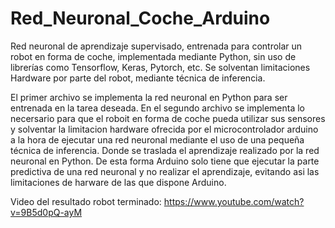 # Red_Neuronal_Coche_Arduino
Red neuronal de aprendizaje supervisado, entrenada para controlar un robot en forma de coche, implementada mediante Python, sin uso de librerías como Tensorflow, Keras, Pytorch, etc. Se solventan limitaciones Hardware por parte del robot, mediante técnica de inferencia.

El primer archivo se implementa la red neuronal en Python para ser entrenada en la tarea deseada.
En el segundo archivo se implementa lo necersario para que el roboit en forma de coche pueda utilizar sus sensores y solventar la limitacion hardware ofrecida por el microcontrolador arduino a la hora de ejecutar una red neuronal mediante el uso de una pequeña técnica de inferencia. Donde se traslada el aprendizaje realizado por la red neuronal en Python. De esta forma Arduino solo tiene que ejecutar la parte predictiva de una red neuronal y no realizar el aprendizaje, evitando asi las limitaciones de harware de las que dispone Arduino.

Video del resultado robot terminado: https://www.youtube.com/watch?v=9B5d0pQ-ayM

